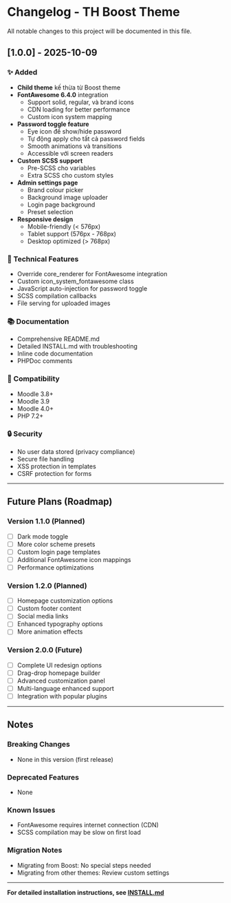 # Changelog - TH Boost Theme

All notable changes to this project will be documented in this file.

## [1.0.0] - 2025-10-09

### ✨ Added
- **Child theme** kế thừa từ Boost theme
- **FontAwesome 6.4.0** integration
  - Support solid, regular, và brand icons
  - CDN loading for better performance
  - Custom icon system mapping
- **Password toggle feature**
  - Eye icon để show/hide password
  - Tự động apply cho tất cả password fields
  - Smooth animations và transitions
  - Accessible với screen readers
- **Custom SCSS support**
  - Pre-SCSS cho variables
  - Extra SCSS cho custom styles
- **Admin settings page**
  - Brand colour picker
  - Background image uploader
  - Login page background
  - Preset selection
- **Responsive design**
  - Mobile-friendly (< 576px)
  - Tablet support (576px - 768px)
  - Desktop optimized (> 768px)

### 🔧 Technical Features
- Override core_renderer for FontAwesome integration
- Custom icon_system_fontawesome class
- JavaScript auto-injection for password toggle
- SCSS compilation callbacks
- File serving for uploaded images

### 📚 Documentation
- Comprehensive README.md
- Detailed INSTALL.md with troubleshooting
- Inline code documentation
- PHPDoc comments

### 🎯 Compatibility
- Moodle 3.8+
- Moodle 3.9
- Moodle 4.0+
- PHP 7.2+

### 🔒 Security
- No user data stored (privacy compliance)
- Secure file handling
- XSS protection in templates
- CSRF protection for forms

---

## Future Plans (Roadmap)

### Version 1.1.0 (Planned)
- [ ] Dark mode toggle
- [ ] More color scheme presets
- [ ] Custom login page templates
- [ ] Additional FontAwesome icon mappings
- [ ] Performance optimizations

### Version 1.2.0 (Planned)
- [ ] Homepage customization options
- [ ] Custom footer content
- [ ] Social media links
- [ ] Enhanced typography options
- [ ] More animation effects

### Version 2.0.0 (Future)
- [ ] Complete UI redesign options
- [ ] Drag-drop homepage builder
- [ ] Advanced customization panel
- [ ] Multi-language enhanced support
- [ ] Integration with popular plugins

---

## Notes

### Breaking Changes
- None in this version (first release)

### Deprecated Features
- None

### Known Issues
- FontAwesome requires internet connection (CDN)
- SCSS compilation may be slow on first load

### Migration Notes
- Migrating from Boost: No special steps needed
- Migrating from other themes: Review custom settings

---

**For detailed installation instructions, see [INSTALL.md](INSTALL.md)**

